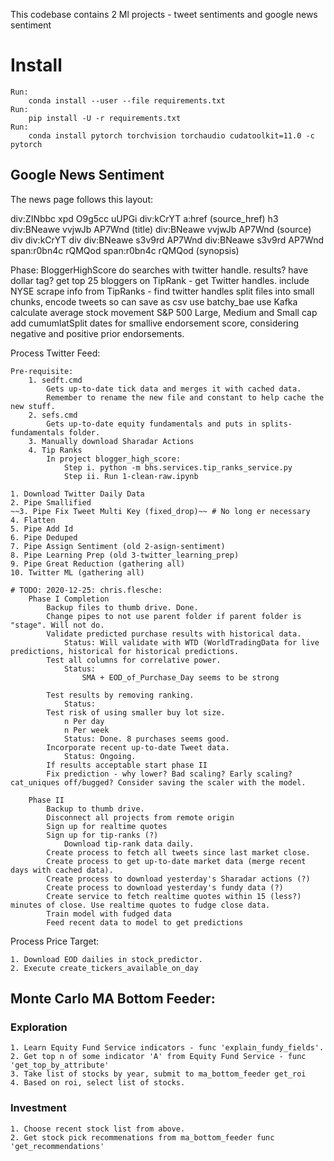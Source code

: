 This codebase contains 2 Ml projects - tweet sentiments and google news sentiment

# Install

    Run:
        conda install --user --file requirements.txt
    Run:
        pip install -U -r requirements.txt
    Run:
        conda install pytorch torchvision torchaudio cudatoolkit=11.0 -c pytorch

## Google News Sentiment

The news page follows this layout:

div:ZINbbc xpd O9g5cc uUPGi
	div:kCrYT
		a:href (source_href)
		h3
			div:BNeawe vvjwJb AP7Wnd (title)
		div:BNeawe vvjwJb AP7Wnd (source)
	div
	div:kCrYT
		div
			div:BNeawe s3v9rd AP7Wnd
				div:BNeawe s3v9rd AP7Wnd
					span:r0bn4c rQMQod
					span:r0bn4c rQMQod
					<text> (synopsis)
					

Phase: BloggerHighScore
    do searches with twitter handle. 
        results? have dollar tag?
    get top 25 bloggers on TipRank - get Twitter handles.
    include NYSE
    scrape info from TipRanks - find twitter handles
    split files into small chunks, encode tweets so can save as csv
    use batchy_bae
    use Kafka
    calculate average stock movement
        S&P 500
        Large, Medium and Small cap
    add cumumlatSplit dates for smallive endorsement score, considering negative and positive prior endorsements.
    
Process Twitter Feed:

    Pre-requisite:
        1. sedft.cmd
            Gets up-to-date tick data and merges it with cached data.
            Remember to rename the new file and constant to help cache the new stuff.
        2. sefs.cmd
            Gets up-to-date equity fundamentals and puts in splits-fundamentals folder.
        3. Manually download Sharadar Actions
        4. Tip Ranks
            In project blogger_high_score:
                Step i. python -m bhs.services.tip_ranks_service.py
                Step ii. Run 1-clean-raw.ipynb

    1. Download Twitter Daily Data
    2. Pipe Smallified
    ~~3. Pipe Fix Tweet Multi Key (fixed_drop)~~ # No long er necessary
    4. Flatten
    5. Pipe Add Id
    6. Pipe Deduped
    7. Pipe Assign Sentiment (old 2-asign-sentiment) 
    8. Pipe Learning Prep (old 3-twitter_learning_prep)
    9. Pipe Great Reduction (gathering all)
    10. Twitter ML (gathering all)
    
    # TODO: 2020-12-25: chris.flesche:
        Phase I Completion
            Backup files to thumb drive. Done. 
            Change pipes to not use parent folder if parent folder is "stage". Will not do.
            Validate predicted purchase results with historical data. 
                Status: Will validate with WTD (WorldTradingData for live predictions, historical for historical predictions.
            Test all columns for correlative power.
                Status:
                    SMA + EOD_of_Purchase_Day seems to be strong
                    
            Test results by removing ranking.
                Status:
            Test risk of using smaller buy lot size.
                n Per day
                n Per week
                Status: Done. 8 purchases seems good.
            Incorporate recent up-to-date Tweet data.
                Status: Ongoing.
            If results acceptable start phase II
            Fix prediction - why lower? Bad scaling? Early scaling? cat_uniques off/bugged? Consider saving the scaler with the model.
        
        Phase II
            Backup to thumb drive.
            Disconnect all projects from remote origin
            Sign up for realtime quotes
            Sign up for tip-ranks (?)
                Download tip-rank data daily.
            Create process to fetch all tweets since last market close.
            Create process to get up-to-date market data (merge recent days with cached data).
            Create process to download yesterday's Sharadar actions (?)
            Create process to download yesterday's fundy data (?)
            Create service to fetch realtime quotes within 15 (less?) minutes of close. Use realtime quotes to fudge close data.
            Train model with fudged data
            Feed recent data to model to get predictions
    
    
Process Price Target:

    1. Download EOD dailies in stock_predictor.
    2. Execute create_tickers_available_on_day

## Monte Carlo MA Bottom Feeder:

### Exploration
	
	1. Learn Equity Fund Service indicators - func 'explain_fundy_fields'.
	2. Get top n of some indicator 'A' from Equity Fund Service - func 'get_top_by_attribute'
	3. Take list of stocks by year, submit to ma_bottom_feeder get_roi
	4. Based on roi, select list of stocks.

### Investment
	
	1. Choose recent stock list from above.
	2. Get stock pick recommenations from ma_bottom_feeder func 'get_recommendations'